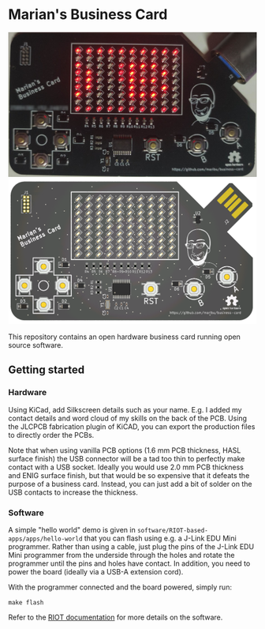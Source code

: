 # Marian's Business Card

![photo of the front side of the PCB](front-side-photo.jpg)
![rendering of the front side of the PCB](front-side-rendering.jpg)

This repository contains an open hardware business card running open source
software.

## Getting started

### Hardware

Using KiCad, add Silkscreen details such as your name. E.g. I added my contact
details and word cloud of my skills on the back of the PCB. Using the JLCPCB
fabrication plugin of KiCAD, you can export the production files to directly
order the PCBs.

Note that when using vanilla PCB options (1.6 mm PCB thickness, HASL surface
finish) the USB connector will be a tad too thin to perfectly make contact with
a USB socket. Ideally you would use 2.0 mm PCB thickness and ENIG surface
finish, but that would be so expensive that it defeats the purpose of a
business card. Instead, you can just add a bit of solder on the USB contacts to
increase the thickness.

### Software

A simple "hello world" demo is given in
`software/RIOT-based-apps/apps/hello-world` that you can flash using e.g. a
J-Link EDU Mini programmer. Rather than using a cable, just plug the pins of
the J-Link EDU Mini programmer from the underside through the holes and rotate
the programmer until the pins and holes have contact. In addition, you need to
power the board (ideally via a USB-A extension cord).

With the programmer connected and the board powered, simply run:

    make flash

Refer to the [RIOT documentation](https://doc.riot-os.org/) for more details on
the software.
